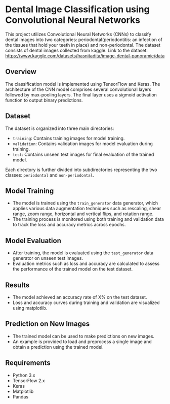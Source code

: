 # Dental Image Classification using Convolutional Neural Networks

This project utilizes Convolutional Neural Networks (CNNs) to classify dental images into two categories: periodontal(periodontitis: an infection of the tissues that hold your teeth in place) and non-periodontal. The dataset consists of dental images collected from kaggle.
Link to the dataset: https://www.kaggle.com/datasets/hasnitadita/image-dental-panoramic/data

## Overview

The classification model is implemented using TensorFlow and Keras. The architecture of the CNN model comprises several convolutional layers followed by max-pooling layers. The final layer uses a sigmoid activation function to output binary predictions.

## Dataset

The dataset is organized into three main directories:
- `training`: Contains training images for model training.
- `validation`: Contains validation images for model evaluation during training.
- `test`: Contains unseen test images for final evaluation of the trained model.

Each directory is further divided into subdirectories representing the two classes: `periodontal` and `non-periodontal`.

## Model Training

- The model is trained using the `train_generator` data generator, which applies various data augmentation techniques such as rescaling, shear range, zoom range, horizontal and vertical flips, and rotation range.
- The training process is monitored using both training and validation data to track the loss and accuracy metrics across epochs.

## Model Evaluation

- After training, the model is evaluated using the `test_generator` data generator on unseen test images.
- Evaluation metrics such as loss and accuracy are calculated to assess the performance of the trained model on the test dataset.

## Results

- The model achieved an accuracy rate of X% on the test dataset.
- Loss and accuracy curves during training and validation are visualized using matplotlib.

## Prediction on New Images

- The trained model can be used to make predictions on new images.
- An example is provided to load and preprocess a single image and obtain a prediction using the trained model.

## Requirements

- Python 3.x
- TensorFlow 2.x
- Keras
- Matplotlib
- Pandas
